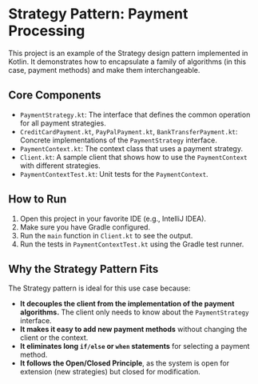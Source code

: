# Strategy Pattern: Payment Processing

This project is an example of the Strategy design pattern implemented in Kotlin. It demonstrates how to encapsulate a family of algorithms (in this case, payment methods) and make them interchangeable.

## Core Components

- `PaymentStrategy.kt`: The interface that defines the common operation for all payment strategies.
- `CreditCardPayment.kt`, `PayPalPayment.kt`, `BankTransferPayment.kt`: Concrete implementations of the `PaymentStrategy` interface.
- `PaymentContext.kt`: The context class that uses a payment strategy.
- `Client.kt`: A sample client that shows how to use the `PaymentContext` with different strategies.
- `PaymentContextTest.kt`: Unit tests for the `PaymentContext`.

## How to Run

1. Open this project in your favorite IDE (e.g., IntelliJ IDEA).
2. Make sure you have Gradle configured.
3. Run the `main` function in `Client.kt` to see the output.
4. Run the tests in `PaymentContextTest.kt` using the Gradle test runner.

## Why the Strategy Pattern Fits

The Strategy pattern is ideal for this use case because:

- **It decouples the client from the implementation of the payment algorithms.** The client only needs to know about the `PaymentStrategy` interface.
- **It makes it easy to add new payment methods** without changing the client or the context.
- **It eliminates long `if/else` or `when` statements** for selecting a payment method.
- **It follows the Open/Closed Principle**, as the system is open for extension (new strategies) but closed for modification. 